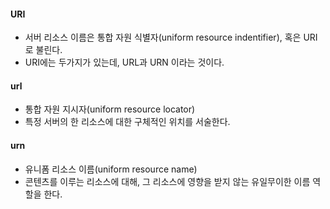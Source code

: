 
#### URI
- 서버 리소스 이름은 통합 자원 식별자(uniform resource indentifier), 혹은 URI로 불린다. 
- URI에는 두가지가 있는데, URL과 URN 이라는 것이다. 

#### url
- 통합 자원 지시자(uniform resource locator)
- 특정 서버의 한 리소스에 대한 구체적인 위치를 서술한다. 

#### urn
- 유니폼 리소스 이름(uniform resource name) 
- 콘텐츠를 이루는 리소스에 대해, 그 리소스에 영향을 받지 않는 유일무이한 이름 역할을 한다. 
  
